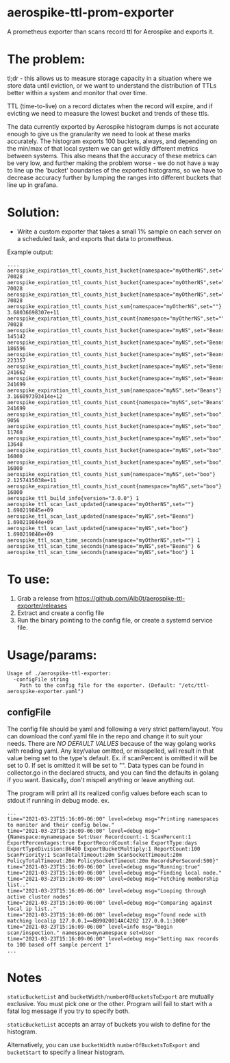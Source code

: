 # aerospike-ttl-prom-exporter

A prometheus exporter than scans record ttl for Aerospike and exports it.

# The problem:
tl;dr - this allows us to measure storage capacity in a situation where we store data until eviction, or we want to understand the distribution of TTLs better within a system and monitor that over time.

TTL (time-to-live) on a record dictates when the record will expire, and if evicting we need to measure the lowest bucket and trends of these ttls.

The data currently exported by Aerospike histogram dumps is not accurate enough to give us the granularity we need to look at these marks accurately. The histogram exports 100 buckets, always, and depending on the min/max of that local system we can get wildly different metrics between systems. This also means that the accuracy of these metrics can be very low, and further making the problem worse - we do not have a way to line up the 'bucket' boundaries of the exported histograms, so we have to decrease accuracy further by lumping the ranges into different buckets that line up in grafana.

# Solution:
* Write a custom exporter that takes a small 1% sample on each server on a scheduled task, and exports that data to prometheus.


Example output:
```
....
aerospike_expiration_ttl_counts_hist_bucket{namespace="myOtherNS",set="",le="1.79712e+08"} 70028
aerospike_expiration_ttl_counts_hist_bucket{namespace="myOtherNS",set="",le="1.80576e+08"} 70028
aerospike_expiration_ttl_counts_hist_bucket{namespace="myOtherNS",set="",le="+Inf"} 70028
aerospike_expiration_ttl_counts_hist_sum{namespace="myOtherNS",set=""} 3.68036698307e+11
aerospike_expiration_ttl_counts_hist_count{namespace="myOtherNS",set=""} 70028
aerospike_expiration_ttl_counts_hist_bucket{namespace="myNS",set="Beans",le="1.3824e+07"} 145142
aerospike_expiration_ttl_counts_hist_bucket{namespace="myNS",set="Beans",le="1.4688e+07"} 186596
aerospike_expiration_ttl_counts_hist_bucket{namespace="myNS",set="Beans",le="1.56384e+07"} 223357
aerospike_expiration_ttl_counts_hist_bucket{namespace="myNS",set="Beans",le="1.9008e+07"} 241662
aerospike_expiration_ttl_counts_hist_bucket{namespace="myNS",set="Beans",le="+Inf"} 241699
aerospike_expiration_ttl_counts_hist_sum{namespace="myNS",set="Beans"} 3.166097393414e+12
aerospike_expiration_ttl_counts_hist_count{namespace="myNS",set="Beans"} 241699
aerospike_expiration_ttl_counts_hist_bucket{namespace="myNS",set="boo",le="1.3824e+07"} 9056
aerospike_expiration_ttl_counts_hist_bucket{namespace="myNS",set="boo",le="1.4688e+07"} 11760
aerospike_expiration_ttl_counts_hist_bucket{namespace="myNS",set="boo",le="1.56384e+07"} 13648
aerospike_expiration_ttl_counts_hist_bucket{namespace="myNS",set="boo",le="1.9008e+07"} 16000
aerospike_expiration_ttl_counts_hist_bucket{namespace="myNS",set="boo",le="+Inf"} 16000
aerospike_expiration_ttl_counts_hist_sum{namespace="myNS",set="boo"} 2.1257415038e+11
aerospike_expiration_ttl_counts_hist_count{namespace="myNS",set="boo"} 16000
aerospike_ttl_build_info{version="3.0.0"} 1
aerospike_ttl_scan_last_updated{namespace="myOtherNS",set=""} 1.690219845e+09
aerospike_ttl_scan_last_updated{namespace="myNS",set="Beans"} 1.690219844e+09
aerospike_ttl_scan_last_updated{namespace="myNS",set="boo"} 1.690219848e+09
aerospike_ttl_scan_time_seconds{namespace="myOtherNS",set=""} 1
aerospike_ttl_scan_time_seconds{namespace="myNS",set="Beans"} 6
aerospike_ttl_scan_time_seconds{namespace="myNS",set="boo"} 1
```

# To use:
1) Grab a release from https://github.com/Alb0t/aerospike-ttl-exporter/releases
2) Extract and create a config file
3) Run the binary pointing to the config file, or create a systemd service file.


# Usage/params:
```
Usage of ./aerospike-ttl-exporter:
  -configFile string
    Path to the config file for the exporter. (Default: "/etc/ttl-aerospike-exporter.yaml")
```
## configFile
The config file should be yaml and following a very strict pattern/layout. You can download the conf.yaml file in the repo and change it to suit your needs.
There are _NO DEFAULT VALUES_ because of the way golang works with reading yaml. Any key/value omitted, or misspelled, will result in that value being set to the type's default. Ex. if scanPercent is omitted it will be set to 0. If set is omitted it will be set to "". Data types can be found in collector.go in the declared structs, and you can find the defaults in golang if you want. Basically, don't mispell anything or leave anything out.

The program will print all its realized config values before each scan to stdout if running in debug mode.
ex.

```
...
time="2021-03-23T15:16:09-06:00" level=debug msg="Printing namespaces to monitor and their config below."
time="2021-03-23T15:16:09-06:00" level=debug msg="{Namespace:mynamespace Set:User Recordcount:-1 ScanPercent:1 ExportPercentages:true ExportRecordCount:false ExportType:days ExportTypeDivision:86400 ExportBucketMultiply:1 ReportCount:100 ScanPriority:1 ScanTotalTimeout:20m ScanSocketTimeout:20m PolicyTotalTimeout:20m PolicySocketTimeout:20m RecordsPerSecond:500}"
time="2021-03-23T15:16:09-06:00" level=debug msg="Running:true"
time="2021-03-23T15:16:09-06:00" level=debug msg="Finding local node."
time="2021-03-23T15:16:09-06:00" level=debug msg="Fetching membership list.."
time="2021-03-23T15:16:09-06:00" level=debug msg="Looping through active cluster nodes"
time="2021-03-23T15:16:09-06:00" level=debug msg="Comparing against local ip list.."
time="2021-03-23T15:16:09-06:00" level=debug msg="found node with matching localip 127.0.0.1==BB9020014AC4202 127.0.0.1:3000"
time="2021-03-23T15:16:09-06:00" level=info msg="Begin scan/inspection." namespace=mynamespace set=User
time="2021-03-23T15:16:09-06:00" level=debug msg="Setting max records to 100 based off sample percent 1"
...
```

# Notes

`staticBucketList` and `bucketWidth/numberOfBucketsToExport` are mutually exclusive. You must pick one or the other. Program will fail to start with a fatal log message if you try to specify both.

`staticBucketList` accepts an array of buckets you wish to define for the histogram.

Alternatively, you can use `bucketWidth` `numberOfBucketsToExport` and `bucketStart` to specify a linear histogram.  